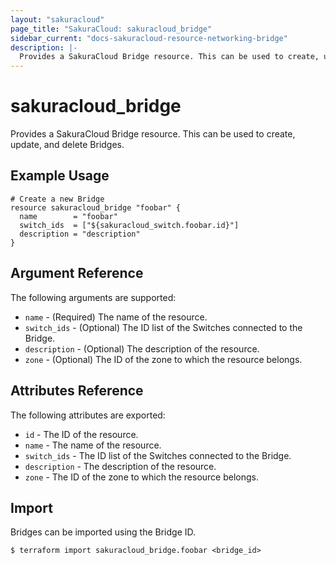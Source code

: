 ```yaml
---
layout: "sakuracloud"
page_title: "SakuraCloud: sakuracloud_bridge"
sidebar_current: "docs-sakuracloud-resource-networking-bridge"
description: |-
  Provides a SakuraCloud Bridge resource. This can be used to create, update, and delete Bridges.
---
```


# sakuracloud\_bridge

Provides a SakuraCloud Bridge resource. This can be used to create, update, and delete Bridges.

## Example Usage

```hcl
# Create a new Bridge
resource sakuracloud_bridge "foobar" {
  name        = "foobar"
  switch_ids  = ["${sakuracloud_switch.foobar.id}"]
  description = "description"
}
```

## Argument Reference

The following arguments are supported:

* `name` - (Required) The name of the resource.
* `switch_ids` - (Optional) The ID list of the Switches connected to the Bridge. 
* `description` - (Optional) The description of the resource.
* `zone` - (Optional) The ID of the zone to which the resource belongs.  

## Attributes Reference

The following attributes are exported:

* `id` - The ID of the resource.
* `name` - The name of the resource.
* `switch_ids` - The ID list of the Switches connected to the Bridge. 
* `description` - The description of the resource.
* `zone` - The ID of the zone to which the resource belongs.

## Import

Bridges can be imported using the Bridge ID.

```
$ terraform import sakuracloud_bridge.foobar <bridge_id>
```
